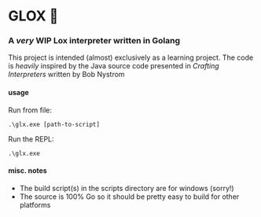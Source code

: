 # GLOX 🍣

### A _very_ **WIP** Lox interpreter written in Golang

This project is intended (almost) exclusively as a learning project.
The code is _heavily_ inspired by the Java source code presented in _Crafting Interpreters_ written by Bob Nystrom

#### usage

Run from file:

```
.\glx.exe [path-to-script]
```

Run the REPL:

```
.\glx.exe
```

#### misc. notes

- The build script(s) in the scripts directory are for windows (sorry!)
- The source is 100% Go so it should be pretty easy to build for other platforms
